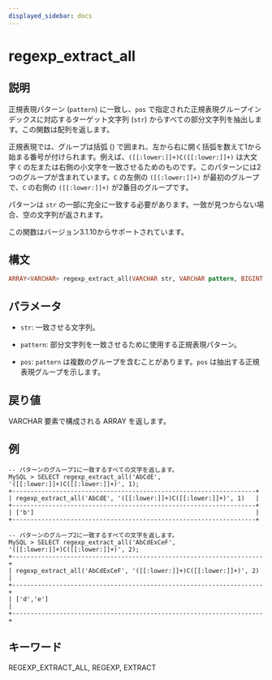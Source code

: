 ```yaml
---
displayed_sidebar: docs
---
```


# regexp_extract_all

## 説明

正規表現パターン (`pattern`) に一致し、`pos` で指定された正規表現グループインデックスに対応するターゲット文字列 (`str`) からすべての部分文字列を抽出します。この関数は配列を返します。

正規表現では、グループは括弧 () で囲まれ、左から右に開く括弧を数えて1から始まる番号が付けられます。例えば、`([[:lower:]]+)C([[:lower:]]+)` は大文字 `C` の左または右側の小文字を一致させるためのものです。このパターンには2つのグループが含まれています。`C` の左側の `([[:lower:]]+)` が最初のグループで、`C` の右側の `([[:lower:]]+)` が2番目のグループです。

パターンは `str` の一部に完全に一致する必要があります。一致が見つからない場合、空の文字列が返されます。

この関数はバージョン3.1.10からサポートされています。

## 構文

```Haskell
ARRAY<VARCHAR> regexp_extract_all(VARCHAR str, VARCHAR pattern, BIGINT pos)
```

## パラメータ

- `str`: 一致させる文字列。

- `pattern`: 部分文字列を一致させるために使用する正規表現パターン。

- `pos`: `pattern` は複数のグループを含むことがあります。`pos` は抽出する正規表現グループを示します。

## 戻り値

VARCHAR 要素で構成される ARRAY を返します。

## 例

```Plain Text
-- パターンのグループ1に一致するすべての文字を返します。
MySQL > SELECT regexp_extract_all('AbCdE', '([[:lower:]]+)C([[:lower:]]+)', 1);
+-------------------------------------------------------------------+
| regexp_extract_all('AbCdE', '([[:lower:]]+)C([[:lower:]]+)', 1)   |
+-------------------------------------------------------------------+
| ['b']                                                             |
+-------------------------------------------------------------------+

-- パターンのグループ2に一致するすべての文字を返します。
MySQL > SELECT regexp_extract_all('AbCdExCeF', '([[:lower:]]+)C([[:lower:]]+)', 2);
+---------------------------------------------------------------------+
| regexp_extract_all('AbCdExCeF', '([[:lower:]]+)C([[:lower:]]+)', 2) |
+---------------------------------------------------------------------+
| ['d','e']                                                           |
+---------------------------------------------------------------------+
```

## キーワード

REGEXP_EXTRACT_ALL, REGEXP, EXTRACT